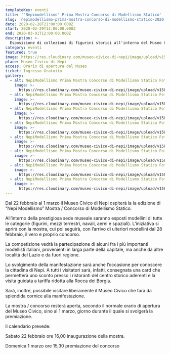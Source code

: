 ```yaml
---
templateKey: eventi
title: '"Nepimodellismo" Prima Mostra-Concorso di Modellismo Statico'
slug: 'nepimodellismo-prima-mostra-concorso-di-modellismo-statico-2020'
date: 2020-02-28T21:00:00.000Z
start: 2020-02-29T12:00:00.000Z
end: 2020-03-01T12:00:00.000Z
description: >-
  Esposizione di collezioni di figurini storici all'interno del Museo Civico di Nepi e primo concorso di modellismo statico con la partecipazione di alcuni fra i più importanti modellisti italiani.
category: eventi
featured: true
image: https://res.cloudinary.com/museo-civico-di-nepi/image/upload/v1587546670/modellismo_01_o8bpdq.jpg
place: Museo Civico di Nepi
access: Orario di apertura del Museo
ticket: Ingresso Gratuito
gallery:
  - alt: NepiModellismo Prima Mostra Concorso di Modellismo Statico Foto 01
    image: >-
      https://res.cloudinary.com/museo-civico-di-nepi/image/upload/v1587102245/nepimod-01_xosrcb.jpg
  - alt: NepiModellismo Prima Mostra Concorso di Modellismo Statico Foto 02
    image: >-
      https://res.cloudinary.com/museo-civico-di-nepi/image/upload/v1587102245/nepimod-02_lahsq8.jpg
  - alt: NepiModellismo Prima Mostra Concorso di Modellismo Statico Foto 03
    image: >-
      https://res.cloudinary.com/museo-civico-di-nepi/image/upload/v1587102245/nepimod-03_ngg8eq.jpg
  - alt: NepiModellismo Prima Mostra Concorso di Modellismo Statico Foto 04
    image: >-
      https://res.cloudinary.com/museo-civico-di-nepi/image/upload/v1587102245/nepimod-04_jzf8k8.jpg
  - alt: NepiModellismo Prima Mostra Concorso di Modellismo Statico Foto 05
    image: >-
      https://res.cloudinary.com/museo-civico-di-nepi/image/upload/v1587102245/nepimod-05_sovllf.jpg
  - alt: NepiModellismo Prima Mostra Concorso di Modellismo Statico Foto 06
    image: >-
      https://res.cloudinary.com/museo-civico-di-nepi/image/upload/v1587102245/nepimod-06_we9mpf.jpg
  - alt: NepiModellismo Prima Mostra Concorso di Modellismo Statico Foto 07
    image: >-
      https://res.cloudinary.com/museo-civico-di-nepi/image/upload/v1587102245/nepimod-08_qtzqvq.jpg
  - alt: NepiModellismo Prima Mostra Concorso di Modellismo Statico Foto 08
    image: >-
      https://res.cloudinary.com/museo-civico-di-nepi/image/upload/v1587102246/nepimod-09_aubl1c.jpg
---
```

Dal 22 febbraio al 1 marzo il Museo Civico di Nepi ospiterà la Ia edizione di “Nepi Modellismo” Mostra / Concorso di Modellismo Statico.

All’interno della prestigiosa sede museale saranno esposti modellini di tutte le categorie (figurini, mezzi terrestri, navali, aerei e spaziali). L’iniziativa si aprirà con la mostra, cui poi seguirà, con l’arrivo di ulteriori modellini dal 28 febbraio, il vero e proprio concorso.

La competizione vedrà la partecipazione di alcuni fra i più importanti modellisti italiani, provenienti in larga parte della capitale, ma anche da altre località del Lazio e da fuori regione.

Lo svolgimento della manifestazione sarà anche l’occasione per conoscere la cittadina di Nepi. A tutti i visitatori sarà, infatti, consegnata una card che permetterà uno sconto presso i ristoranti del centro storico aderenti e la visita guidata a tariffa ridotta alla Rocca dei Borgia.

Sarà, inoltre, possibile visitare liberamente il Museo Civico che farà da splendida cornice alla manifestazione.

La mostra / concorso resterà aperta, secondo il normale orario di apertura del Museo Civico, sino al 1 marzo, giorno durante il quale si svolgerà la premiazione.

Il calendario prevede:

Sabato 22 febbraio ore 16,00 inaugurazione della mostra.

Domenica 1 marzo ore 15,30 premiazione del concorso